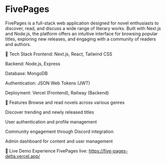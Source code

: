 # FivePages

FivePages is a full-stack web application designed for novel enthusiasts to discover, read, and discuss a wide range of literary works. Built with Next.js and Node.js, the platform offers an intuitive interface for browsing popular titles, exploring new releases, and engaging with a community of readers and authors.

🔧 Tech Stack
Frontend: Next.js, React, Tailwind CSS

Backend: Node.js, Express

Database: MongoDB

Authentication: JSON Web Tokens (JWT)

Deployment: Vercel (Frontend), Railway (Backend)

🌟 Features
Browse and read novels across various genres

Discover trending and newly released titles

User authentication and profile management

Community engagement through Discord integration

Admin dashboard for content and user management

🚀 Live Demo
Experience FivePages live: https://five-pages-delta.vercel.app/
